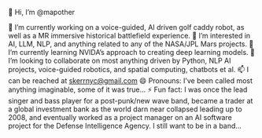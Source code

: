 👋 Hi, I’m @mapother

🔭 I’m currently working on a voice-guided, AI driven golf caddy robot, as well as a MR immersive historical battlefield experience.
👀 I’m interested in AI, LLM, NLP, and anything related to any of the NASA/JPL Mars projects.
🌱 I’m currently learning NVIDA’s approach to creating deep learning models.
💞️ I’m looking to collaborate on most anything driven by Python, NLP AI projects, voice-guided robotics, and spatial computing, chatbots et al.
📫 I can be reached at skerrnyc@gmail.com
😄 Pronouns: I’ve been called most anything imaginable, some of it was true…
⚡ Fun fact: I was once the lead singer and bass player for a post-punk/new wave band, 
became a trader at a global investment bank as the world darn near collapsed leading up to 2008, 
and eventually worked as a project manager on an AI software project for the Defense Intelligence Agency. 
I still want to be in a band…
